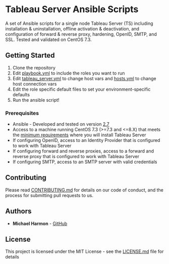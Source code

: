 # Tableau Server Ansible Scripts

 A set of Ansible scripts for a single node Tableau Server (TS) including installation & uninstallation, offline activation & deactivation, and configuration of forward & reverse proxy, hardening, OpenID, SMTP, and SSL. Tested and validated on CentOS 7.3.

## Getting Started

1. Clone the repository
2. Edit [playbook.yml](paybook.yml) to include the roles you want to run
3. Edit [tableau_server.yml](tableau_server.yml) to change host vars and [hosts.yml](hosts.yml) to change host connection vars
4. Edit the role specific default files to set your environment-specific defaults
5. Run the ansible script!

### Prerequisites

* Ansible - Developed and tested on version [2.7](https://docs.ansible.com/ansible/2.7/installation_guide/intro_installation.html)
* Access to a machine running CentOS 7.3 (>=7.3 and <=8.X) that meets the [minimum requirements](https://help.tableau.com/current/server-linux/en-us/server_hardware_min.htm) where you will install Tableau Server
* If configuring OpenID, access to an Identity Provider that is configured to work with Tableau Server
* If configuring forward and reverse proxies, access to a forward and reverse proxy that is configured to work with Tableau Server
* If configuring SMTP, access to an SMTP server with valid credentials

## Contributing

Please read [CONTRIBUTING.md](https://gist.github.com/MHarmony/eaffc76b00fe76599135951d4ba9c07b) for details on our code of conduct, and the process for submitting pull requests to us.

## Authors

* **Michael Harmon** - [GitHub](https://github.com/MHarmony)

## License

This project is licensed under the MIT License - see the [LICENSE.md](LICENSE.md) file for details
